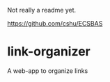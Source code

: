 Not really a readme yet.

https://github.com/cshu/ECSBAS


# link-organizer
A web-app to organize links
